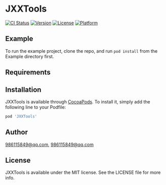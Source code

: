 # JXXTools

[![CI Status](https://img.shields.io/travis/986115849@qq.com/JXXTools.svg?style=flat)](https://travis-ci.org/986115849@qq.com/JXXTools)
[![Version](https://img.shields.io/cocoapods/v/JXXTools.svg?style=flat)](https://cocoapods.org/pods/JXXTools)
[![License](https://img.shields.io/cocoapods/l/JXXTools.svg?style=flat)](https://cocoapods.org/pods/JXXTools)
[![Platform](https://img.shields.io/cocoapods/p/JXXTools.svg?style=flat)](https://cocoapods.org/pods/JXXTools)

## Example

To run the example project, clone the repo, and run `pod install` from the Example directory first.

## Requirements

## Installation

JXXTools is available through [CocoaPods](https://cocoapods.org). To install
it, simply add the following line to your Podfile:

```ruby
pod 'JXXTools'
```

## Author

986115849@qq.com, 986115849@qq.com

## License

JXXTools is available under the MIT license. See the LICENSE file for more info.
